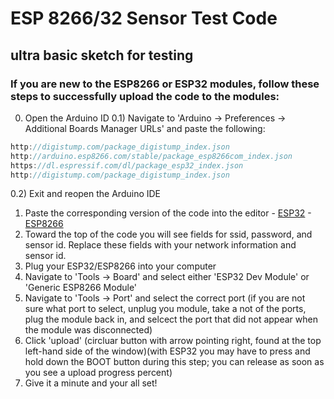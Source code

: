 # ESP 8266/32 Sensor Test Code
## ultra basic sketch for testing 

### If you are new to the ESP8266 or ESP32 modules, follow these steps to successfully upload the code to the modules:

0) Open the Arduino ID
0.1) Navigate to 'Arduino -> Preferences -> Additional Boards Manager URLs' and paste the following:
 ```cpp
http://digistump.com/package_digistump_index.json
http://arduino.esp8266.com/stable/package_esp8266com_index.json
https://dl.espressif.com/dl/package_esp32_index.json
http://digistump.com/package_digistump_index.json
 ```
0.2) Exit and reopen the Arduino IDE
1) Paste the corresponding version of the code into the editor - [ESP32](https://github.com/mb822/AguaClara-NJIT-Sensor-Code/edit/main/ESP32Code.ino) - [ESP8266](https://github.com/mb822/AguaClara-NJIT-Sensor-Code/edit/main/ESP8266Code.ino)
2) Toward the top of the code you will see fields for ssid, password, and sensor id. Replace these fields with your network information and sensor id. 
3) Plug your ESP32/ESP8266 into your computer
4) Navigate to 'Tools -> Board' and select either 'ESP32 Dev Module' or 'Generic ESP8266 Module'
5) Navigate to 'Tools -> Port' and select the correct port (if you are not sure what port to select, unplug you module, take a not of the ports, plug the module back in, and selcect the port that did not appear when the module was disconnected)
6) Click 'upload' (circluar button with arrow pointing right, found at the top left-hand side of the window)(with ESP32 you may have to press and hold down the BOOT button during this step; you can release as soon as you see a upload progress percent)
7) Give it a minute and your all set!
